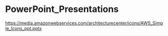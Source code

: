 # PowerPoint_Presentations

https://media.amazonwebservices.com/architecturecenter/icons/AWS_Simple_Icons_ppt.pptx

